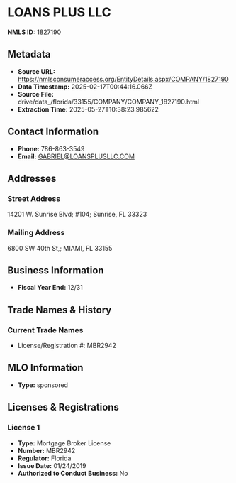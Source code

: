 # LOANS PLUS LLC

**NMLS ID:** 1827190

## Metadata
- **Source URL:** https://nmlsconsumeraccess.org/EntityDetails.aspx/COMPANY/1827190
- **Data Timestamp:** 2025-02-17T00:44:16.066Z
- **Source File:** drive/data_/florida/33155/COMPANY/COMPANY_1827190.html
- **Extraction Time:** 2025-05-27T10:38:23.985622

## Contact Information
- **Phone:** 786-863-3549
- **Email:** GABRIEL@LOANSPLUSLLC.COM

## Addresses
### Street Address
14201 W. Sunrise Blvd; #104; Sunrise, FL 33323

### Mailing Address
6800 SW 40th St,; MIAMI, FL 33155

## Business Information
- **Fiscal Year End:** 12/31

## Trade Names & History
### Current Trade Names
- License/Registration #: MBR2942

## MLO Information
- **Type:** sponsored

## Licenses & Registrations

### License 1
- **Type:** Mortgage Broker License
- **Number:** MBR2942
- **Regulator:** Florida
- **Issue Date:** 01/24/2019
- **Authorized to Conduct Business:** No

